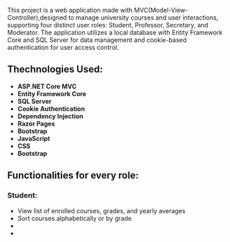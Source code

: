 This project is a web application made with MVC(Model-View-Controller),designed to manage university courses and user interactions, supporting four distinct user roles: Student, Professor, Secretary, and Moderator. The application utilizes a local database with Entity Framework Core and SQL Server for data management and cookie-based authentication for user access control.

## Thechnologies Used:
- **ASP.NET Core MVC**
- **Entity Framework Core**
- **SQL Server**
- **Cookie Authentication**
- **Dependency Injection**
- **Razor Pages**
- **Bootstrap**
- **JavaScript**
- **CSS**
- **Bootstrap**

## Functionalities for every role:
### Student:
- View list of enrolled courses, grades, and yearly averages
- Sort courses alphabetically or by grade
-
-
